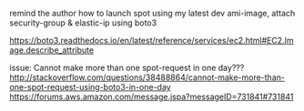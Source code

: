 remind the author how to launch spot using my latest dev ami-image, attach security-group & elastic-ip  using boto3

https://boto3.readthedocs.io/en/latest/reference/services/ec2.html#EC2.Image.describe_attribute


issue:
Cannot make more than one spot-request in one day???
http://stackoverflow.com/questions/38488864/cannot-make-more-than-one-spot-request-using-boto3-in-one-day
https://forums.aws.amazon.com/message.jspa?messageID=731841#731841